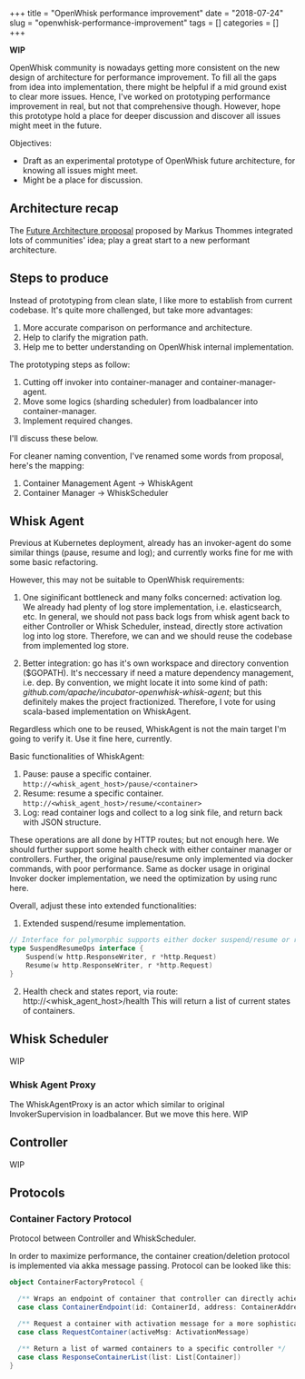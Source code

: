+++
title = "OpenWhisk performance improvement"
date = "2018-07-24"
slug = "openwhisk-performance-improvement" 
tags = []
categories = []
+++

**WIP**

OpenWhisk community is nowadays getting more consistent on the new design of architecture for performance improvement. To fill all the gaps from idea into implementation, there might be helpful if a mid ground exist to clear more issues. Hence, I've worked on prototyping performance improvement in real, but not that comprehensive though. However, hope this prototype hold a place for deeper discussion and discover all issues might meet in the future. 

Objectives:

* Draft as an experimental prototype of OpenWhisk future architecture, for knowing all issues might meet.
* Might be a place for discussion.

## Architecture recap

The [Future Architecture proposal](https://cwiki.apache.org/confluence/display/OPENWHISK/OpenWhisk+future+architecture) proposed by Markus Thommes integrated lots of communities' idea; play a great start to a new performant architecture.

## Steps to produce

Instead of prototyping from clean slate, I like more to establish from current codebase. It's quite more challenged, but take more advantages:

1. More accurate comparison on performance and architecture.
2. Help to clarify the migration path.
3. Help me to better understanding on OpenWhisk internal implementation.

The prototyping steps as follow:

1. Cutting off invoker into container-manager and container-manager-agent.
2. Move some logics (sharding scheduler) from loadbalancer into container-manager.
3. Implement required changes.

I'll discuss these below.

For cleaner naming convention, I've renamed some words from proposal, here's the mapping:

1. Container Management Agent -> WhiskAgent
2. Container Manager -> WhiskScheduler

## Whisk Agent

Previous at Kubernetes deployment, already has an invoker-agent do some similar things (pause, resume and log); and currently works fine for me with some basic refactoring. 

However, this may not be suitable to OpenWhisk requirements: 

1. One siginificant bottleneck and many folks concerned: activation log. We already had plenty of log store implementation, i.e. elasticsearch, etc. In general, we should not pass back logs from whisk agent back to either Controller or Whisk Scheduler, instead, directly store activation log into log store. Therefore, we can and we should reuse the codebase from implemented log store.

2. Better integration: go has it's own workspace and directory convention ($GOPATH). It's neccessary if need a mature dependency management, i.e. dep. By convention, we might locate it into some kind of path: _github.com/apache/incubator-openwhisk-whisk-agent_; but this definitely makes the project fractionized. Therefore, I vote for using scala-based implementation on WhiskAgent.

Regardless which one to be reused, WhiskAgent is not the main target I'm going to verify it. Use it fine here, currently.

Basic functionalities of WhiskAgent:

1. Pause: pause a specific container. `http://<whisk_agent_host>/pause/<container>`
2. Resume: resume a specific container. `http://<whisk_agent_host>/resume/<container>`
3. Log: read container logs and collect to a log sink file, and return back with JSON structure.

These operations are all done by HTTP routes; but not enough here. We should further support some health check with either container manager or controllers. Further, the original pause/resume only implemented via docker commands, with poor performance. Same as docker usage in original Invoker docker implementation, we need the optimization by using runc here.

Overall, adjust these into extended functionalities:

1. Extended suspend/resume implementation.
```Go
// Interface for polymorphic supports either docker suspend/resume or runc-based.
type SuspendResumeOps interface {
	Suspend(w http.ResponseWriter, r *http.Request)
	Resume(w http.ResponseWriter, r *http.Request)
}
```

2. Health check and states report, via route: http://<whisk_agent_host>/health
This will return a list of current states of containers.

## Whisk Scheduler

WIP

### Whisk Agent Proxy

The WhiskAgentProxy is an actor which similar to original InvokerSupervision in loadbalancer. But we move this here.
WIP

## Controller

WIP

## Protocols

### Container Factory Protocol

Protocol between Controller and WhiskScheduler.

In order to maximize performance, the container creation/deletion protocol is implemented via akka message passing. Protocol can be looked like this:

```Scala
object ContainerFactoryProtocol {

  /** Wraps an endpoint of container that controller can directly achieve. */
  case class ContainerEndpoint(id: ContainerId, address: ContainerAddress)

  /** Request a container with activation message for a more sophisticated decision. */
  case class RequestContainer(activeMsg: ActivationMessage)

  /** Return a list of warmed containers to a specific controller */
  case class ResponseContainerList(list: List[Container])
}
```


